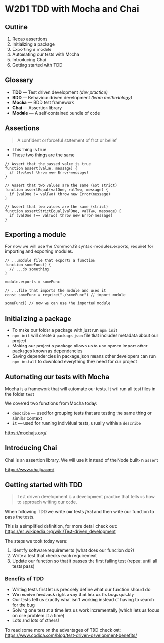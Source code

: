 # W2D1 TDD with Mocha and Chai

## Outline
1. Recap assertions
1. Initializing a package
1. Exporting a module
1. Automating our tests with Mocha
1. Introducing Chai
1. Getting started with TDD

## Glossary
* **TDD** — Test driven development *(dev practice)*
* **BDD** — Behaviour driven development *(team methodology)*
* **Mocha** — BDD test framework
* **Chai** — Assertion library
* **Module** — A self-contained bundle of code

## Assertions
> A confident or forceful statement of fact or belief

* This thing is true
* These two things are the same

```JS
// Assert that the passed value is true
function assert(value, message) {
  if (!value) throw new Error(message)
}

// Assert that two values are the same (not strict)
function assertEqual(valOne, valTwo, message) {
  if (valOne != valTwo) throw new Error(message)
}

// Assert that two values are the same (strict)
function assertStrictEqual(valOne, valTwo, message) {
  if (valOne !== valTwo) throw new Error(message)
}
```

## Exporting a module
For now we will use the CommonJS syntax (modules.exports, require) for importing and exporting modules.

```JS
// ...module file that exports a function
function someFunc() {
  // ...do something
}

module.exports = someFunc

// ...file that imports the module and uses it
const someFunc = require("./someFunc") // import module

someFunc() // now we can use the imported module
```

## Initializing a package
* To make our folder a package with just run `npm init`
* `npm init` will create a `package.json` file that includes metadata about our project
* Making our project a package allows us to use npm to import other packages known as dependencies
* Saving dependencies in package.json means other developers can run `npm install` to download everything they need for our project

## Automating our tests with Mocha
Mocha is a framework that will automate our tests. It will run all test files in the folder `test`

We covered two functions from Mocha today:
* `describe` — used for grouping tests that are testing the same thing or similar context
* `it` — used for running individual tests, usually within a `describe`

https://mochajs.org/

## Introducing Chai
Chai is an assertion library. We will use it instead of the Node built-in `assert`

https://www.chaijs.com/

## Getting started with TDD
> Test driven development is a development practice that tells us how to approach writing our code.

When following TDD we write our tests *first* and then write our function to pass the tests.

This is a simplified definition, for more detail check out: https://en.wikipedia.org/wiki/Test-driven_development

The steps we took today were:
1. Identify software requirements (what does our function do?)
1. Write a test that checks each requirement
1. Update our function so that it passes the first failing test (repeat until all tests pass)

### Benefits of TDD
* Writing tests first let us precisely define what our function should do
* We receive feedback right away that lets us fix bugs quickly
* Our tests tell us exactly what isn't working instead of having to search for the bug
* Solving one test at a time lets us work incrementally (which lets us focus on one problem at a time)
* Lots and lots of others!

To read some more on the advantages of TDD check out: https://www.codica.com/blog/test-driven-development-benefits/
